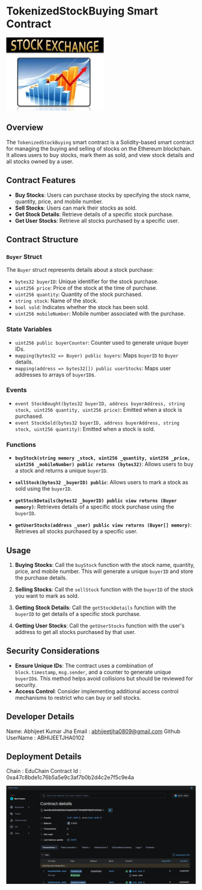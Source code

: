 # TokenizedStockBuying Smart Contract


![ Details](desc.jpg)


## Overview

The `TokenizedStockBuying` smart contract is a Solidity-based smart contract for managing the buying and selling of stocks on the Ethereum blockchain. It allows users to buy stocks, mark them as sold, and view stock details and all stocks owned by a user.

## Contract Features

- **Buy Stocks**: Users can purchase stocks by specifying the stock name, quantity, price, and mobile number.
- **Sell Stocks**: Users can mark their stocks as sold.
- **Get Stock Details**: Retrieve details of a specific stock purchase.
- **Get User Stocks**: Retrieve all stocks purchased by a specific user.

## Contract Structure

### `Buyer` Struct

The `Buyer` struct represents details about a stock purchase:
- `bytes32 buyerID`: Unique identifier for the stock purchase.
- `uint256 price`: Price of the stock at the time of purchase.
- `uint256 quantity`: Quantity of the stock purchased.
- `string stock`: Name of the stock.
- `bool sold`: Indicates whether the stock has been sold.
- `uint256 mobileNumber`: Mobile number associated with the purchase.

### State Variables

- `uint256 public buyerCounter`: Counter used to generate unique buyer IDs.
- `mapping(bytes32 => Buyer) public buyers`: Maps `buyerID` to `Buyer` details.
- `mapping(address => bytes32[]) public userStocks`: Maps user addresses to arrays of `buyerID`s.

### Events

- `event StockBought(bytes32 buyerID, address buyerAddress, string stock, uint256 quantity, uint256 price)`: Emitted when a stock is purchased.
- `event StockSold(bytes32 buyerID, address buyerAddress, string stock, uint256 quantity)`: Emitted when a stock is sold.

### Functions

- **`buyStock(string memory _stock, uint256 _quantity, uint256 _price, uint256 _mobileNumber) public returns (bytes32)`**:
  Allows users to buy a stock and returns a unique `buyerID`.

- **`sellStock(bytes32 _buyerID) public`**:
  Allows users to mark a stock as sold using the `buyerID`.

- **`getStockDetails(bytes32 _buyerID) public view returns (Buyer memory)`**:
  Retrieves details of a specific stock purchase using the `buyerID`.

- **`getUserStocks(address _user) public view returns (Buyer[] memory)`**:
  Retrieves all stocks purchased by a specific user.

## Usage

1. **Buying Stocks**:
   Call the `buyStock` function with the stock name, quantity, price, and mobile number. This will generate a unique `buyerID` and store the purchase details.

2. **Selling Stocks**:
   Call the `sellStock` function with the `buyerID` of the stock you want to mark as sold.

3. **Getting Stock Details**:
   Call the `getStockDetails` function with the `buyerID` to get details of a specific stock purchase.

4. **Getting User Stocks**:
   Call the `getUserStocks` function with the user's address to get all stocks purchased by that user.

## Security Considerations

- **Ensure Unique IDs**: The contract uses a combination of `block.timestamp`, `msg.sender`, and a counter to generate unique `buyerID`s. This method helps avoid collisions but should be reviewed for security.
- **Access Control**: Consider implementing additional access control mechanisms to restrict who can buy or sell stocks.

## Developer Details

Name: Abhijeet Kumar Jha
Email : abhijeetjha0809@gmail.com
Github UserName : ABHIJEETJHA0102

## Deployment Details
Chain : EduChain
Contract Id : 0xa47c8bde1c76b5a5e9c3af7b0b2d4c2e7f5c9e4a

![Contract Details](image.png)
